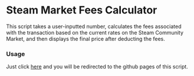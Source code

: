 # Steam Market Fees Calculator
This script takes a user-inputted number, calculates the fees associated with the transaction based on the current rates on the Steam Community Market, and then displays the final price after deducting the fees.

### Usage

Just click [here](https://how2steam.github.io/steam-fees-graph-calculator/) and you will be redirected to the github pages of this script.
